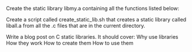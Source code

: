 Create the static library libmy.a containing all the functions listed below:

Create a script called create_static_lib.sh that creates a static library called liball.a from all the .c files that are in the current directory.

Write a blog post on C static libraries. It should cover:
Why use libraries
How they work
How to create them
How to use them
